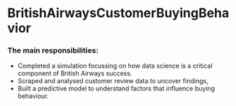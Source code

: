 # BritishAirwaysCustomerBuyingBehavior

### The main responsibilities:

 - Completed a simulation focussing on how data science is a critical component
   of British Airways success.
 - Scraped and analysed customer review data to uncover findings,
 - Built a predictive model to understand factors that influence buying
   behaviour.
